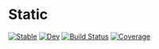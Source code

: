 # Static

[![Stable](https://img.shields.io/badge/docs-stable-blue.svg)](https://sciml.github.io/Static.jl/stable)
[![Dev](https://img.shields.io/badge/docs-dev-blue.svg)](https://sciml.github.io/Static.jl/dev)
[![Build Status](https://github.com/chriselrod/Static.jl/workflows/CI/badge.svg)](https://github.com/SciML/Static.jl/actions)
[![Coverage](https://codecov.io/gh/chriselrod/Static.jl/branch/master/graph/badge.svg)](https://codecov.io/gh/SciML/Static.jl)
